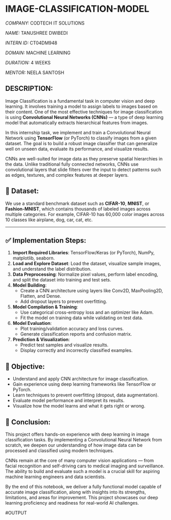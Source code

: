 # IMAGE-CLASSIFICATION-MODEL

*COMPANY:* CODTECH IT SOLUTIONS  

*NAME:* TANUSHREE DWIBEDI  

*INTERN ID:* CT04DM948  

*DOMAIN:* MACHINE LEARNING 

*DURATION:* 4 WEEKS 

*MENTOR:* NEELA SANTOSH  


## DESCRIPTION:

Image Classification is a fundamental task in computer vision and deep learning. It involves training a model to assign labels to images based on their content. One of the most effective techniques for image classification is using **Convolutional Neural Networks (CNNs)** — a type of deep learning model that automatically extracts hierarchical features from images.

In this internship task, we implement and train a Convolutional Neural Network using **TensorFlow** (or PyTorch) to classify images from a given dataset. The goal is to build a robust image classifier that can generalize well on unseen data, evaluate its performance, and visualize results.

CNNs are well-suited for image data as they preserve spatial hierarchies in the data. Unlike traditional fully connected networks, CNNs use convolutional layers that slide filters over the input to detect patterns such as edges, textures, and complex features at deeper layers.


## 📂 Dataset:

We use a standard benchmark dataset such as **CIFAR-10**, **MNIST**, or **Fashion-MNIST**, which contains thousands of labeled images across multiple categories. For example, CIFAR-10 has 60,000 color images across 10 classes like airplane, dog, car, cat, etc.

---

## ✅ Implementation Steps:

1. **Import Required Libraries**: TensorFlow/Keras (or PyTorch), NumPy, matplotlib, seaborn.
2. **Load and Explore Dataset**: Load the dataset, visualize sample images, and understand the label distribution.
3. **Data Preprocessing**: Normalize pixel values, perform label encoding, and split the dataset into training and test sets.
4. **Model Building**:
   - Create a CNN architecture using layers like Conv2D, MaxPooling2D, Flatten, and Dense.
   - Add dropout layers to prevent overfitting.
5. **Model Compilation & Training**:
   - Use categorical cross-entropy loss and an optimizer like Adam.
   - Fit the model on training data while validating on test data.
6. **Model Evaluation**:
   - Plot training/validation accuracy and loss curves.
   - Generate classification reports and confusion matrix.
7. **Prediction & Visualization**:
   - Predict test samples and visualize results.
   - Display correctly and incorrectly classified examples.

## 🎯 Objective:

- Understand and apply CNN architecture for image classification.
- Gain experience using deep learning frameworks like TensorFlow or PyTorch.
- Learn techniques to prevent overfitting (dropout, data augmentation).
- Evaluate model performance and interpret its results.
- Visualize how the model learns and what it gets right or wrong.

## 📌 Conclusion:

This project offers hands-on experience with deep learning in image classification tasks. By implementing a Convolutional Neural Network from scratch, we deepen our understanding of how image data can be processed and classified using modern techniques. 

CNNs remain at the core of many computer vision applications — from facial recognition and self-driving cars to medical imaging and surveillance. The ability to build and evaluate such a model is a crucial skill for aspiring machine learning engineers and data scientists.

By the end of this notebook, we deliver a fully functional model capable of accurate image classification, along with insights into its strengths, limitations, and areas for improvement. This project showcases our deep learning proficiency and readiness for real-world AI challenges.

#OUTPUT

